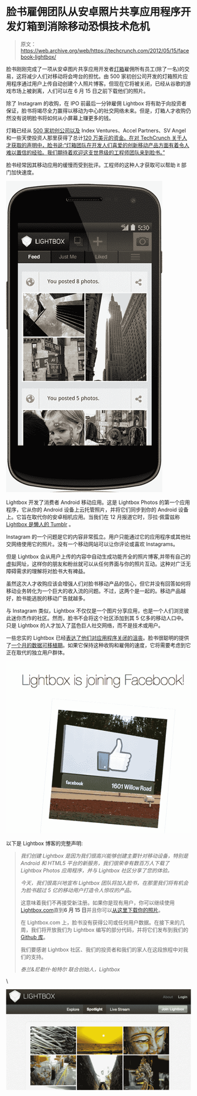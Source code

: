 # 脸书雇佣团队从安卓照片共享应用程序开发灯箱到消除移动恐惧技术危机

> 原文：<https://web.archive.org/web/https://techcrunch.com/2012/05/15/facebook-lightbox/>

脸书刚刚完成了一项从安卓图片共享应用开发者[灯箱](https://web.archive.org/web/20221123160757/http://lightbox.com/)雇佣所有员工(除了一名)的交易，这将减少人们对移动将会垮台的担忧。由 500 家初创公司开发的灯箱照片应用程序通过用户上传自动创建个人照片博客。但现在它将被关闭，已经从谷歌的游戏市场上被剥离，人们可以在 6 月 15 日之前下载他们的照片。

除了 Instagram 的收购，在 IPO 前最后一分钟雇佣 Lightbox 将有助于向投资者保证，脸书将竭尽全力赢得以移动为中心的社交网络未来。但是，灯箱人才收购仍然没有说明脸书将如何从小屏幕上赚更多的钱。

灯箱已经从 [500 家初创公司以及](https://web.archive.org/web/20221123160757/https://beta.techcrunch.com/2011/03/13/lightbox-wants-to-be-androids-new-camera-raises-1-1-million-from-valley-players/) Index Ventures、Accel Partners、SV Angel 和一些天使投资人那里获得了总计[120 万美元的资金。在对 TechCrunch 关于人才获取的声明中，脸书说:“灯箱团队在开发人们喜爱的创新移动产品方面有着令人难以置信的经验。我们期待着欢迎这支世界级的工程师团队来到脸书。”](https://web.archive.org/web/20221123160757/http://www.crunchbase.com/company/lightbox)

脸书经常因其移动应用的缓慢而受到批评。工程师的这种人才获取可以帮助 it 部门加快速度。

![](img/dfb3f2c566ed40767a8803d083032109.png "Lightbox Photos Mobile App")

Lightbox 开发了消费者 Android 移动应用。这是 Lightbox Photos 的第一个应用程序，它从你的 Android 设备上云托管照片，并将它们同步到你的 Android 设备上。它旨在取代你的安卓相机应用。当我们在 12 月报道它时，莎拉·佩雷兹称 [Lightbox 是懒人的 Tumblr](https://web.archive.org/web/20221123160757/https://beta.techcrunch.com/2011/12/12/lightbox-app-debuts-new-photo-journal-its-a-lazy-mans-tumblr/) 。

Instagram 的一个问题是它的内容非常孤立。用户只能通过它的应用程序或其他社交网络使用它的照片。没有一个移动网站可以让你评论或喜欢 Instagrams。

但是 Lightbox 会从用户上传的内容中自动生成功能齐全的照片博客,并带有自己的虚拟网址，这样你的朋友和粉丝就可以从任何界面与你的照片互动。这种对广泛无障碍需求的理解将对脸书大有裨益。

虽然这次人才收购应该会增强人们对脸书移动产品的信心，但它并没有回答如何将移动业务转化为一个巨大的收入流的问题。不过，这两个是一起的。移动产品越好，脸书能逃脱的移动广告就越多。

与 Instagram 类似，Lightbox 不仅仅是一个图片分享应用，也是一个人们浏览彼此迷你杰作的社区。然而，脸书不会将这个社区添加到其 5 亿多的移动人口中。只是 Lightbox 的人才加入了蓝色巨人社交网络，而不是技术或用户。

一些忠实的 Lightbox 已经[表达了他们对应用程序关闭的沮丧](https://web.archive.org/web/20221123160757/https://twitter.com/#!/_dijital/status/202434103679787009)。脸书很聪明的提供了[一个月的数据可移植期](https://web.archive.org/web/20221123160757/http://lightbox.com/export)。如果它保持这种收购和雇佣的速度，它将需要考虑到它正在取代的独立用户群体。

![](img/127ec5ee91cedc8f5b6f398a11c86aec.png "Lightbox") [](https://web.archive.org/web/20221123160757/https://beta.techcrunch.com/2012/05/15/facebook-lightbox/screen-shot-2012-05-15-at-9-21-49-am/) 

以下是 Lightbox 博客的完整声明:

> *我们创建 Lightbox 是因为我们很高兴能够创建主要针对移动设备，特别是 Android 和 HTML5 平台的新服务，我们很荣幸有数百万人下载了 Lightbox Photos 应用程序，并与 Lightbox 社区分享了您的体验。*
> 
> *今天，我们很高兴地宣布 Lightbox 团队将加入脸书，在那里我们将有机会为脸书超过 5 亿的移动用户打造令人惊叹的产品。*
> 
> 这意味着我们不再接受新注册。如果你是现有用户，你可以继续使用[Lightbox.com](https://web.archive.org/web/20221123160757/http://lightbox.com/)直到**6 月 15 日**并且你可以[从这里下载你的照片](https://web.archive.org/web/20221123160757/http://lightbox.com/export)。
> 
> 在 Lightbox.com 上，脸书没有获得公司或任何用户数据。在接下来的几周，我们将开放我们为 Lightbox 编写的部分代码，并将它们发布到我们的 [Github 库](https://web.archive.org/web/20221123160757/https://github.com/lightbox)。
> 
> 我们要感谢 Lightbox 社区、我们的投资者和我们的家人在这段旅程中对我们的支持。
> 
> *泰兰&尼勒什·帕特尔*
> *联合创始人，Lightbox*

\

[![](img/fde4a42ca25dfc345f348ea1058fbeb9.png "Lightbox Homepage")](https://web.archive.org/web/20221123160757/https://beta.techcrunch.com/2012/05/15/facebook-lightbox/screen-shot-2012-05-15-at-9-21-49-am/)

 [](https://web.archive.org/web/20221123160757/https://beta.techcrunch.com/2012/05/15/facebook-lightbox/screen-shot-2012-05-15-at-9-12-08-am/)